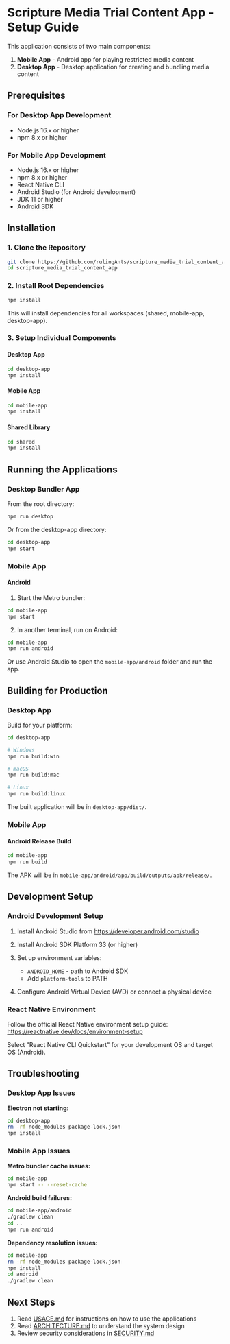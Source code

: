 # Scripture Media Trial Content App - Setup Guide

This application consists of two main components:
1. **Mobile App** - Android app for playing restricted media content
2. **Desktop App** - Desktop application for creating and bundling media content

## Prerequisites

### For Desktop App Development
- Node.js 16.x or higher
- npm 8.x or higher

### For Mobile App Development
- Node.js 16.x or higher
- npm 8.x or higher
- React Native CLI
- Android Studio (for Android development)
- JDK 11 or higher
- Android SDK

## Installation

### 1. Clone the Repository

```bash
git clone https://github.com/rulingAnts/scripture_media_trial_content_app.git
cd scripture_media_trial_content_app
```

### 2. Install Root Dependencies

```bash
npm install
```

This will install dependencies for all workspaces (shared, mobile-app, desktop-app).

### 3. Setup Individual Components

#### Desktop App
```bash
cd desktop-app
npm install
```

#### Mobile App
```bash
cd mobile-app
npm install
```

#### Shared Library
```bash
cd shared
npm install
```

## Running the Applications

### Desktop Bundler App

From the root directory:
```bash
npm run desktop
```

Or from the desktop-app directory:
```bash
cd desktop-app
npm start
```

### Mobile App

#### Android

1. Start the Metro bundler:
```bash
cd mobile-app
npm start
```

2. In another terminal, run on Android:
```bash
cd mobile-app
npm run android
```

Or use Android Studio to open the `mobile-app/android` folder and run the app.

## Building for Production

### Desktop App

Build for your platform:

```bash
cd desktop-app

# Windows
npm run build:win

# macOS
npm run build:mac

# Linux
npm run build:linux
```

The built application will be in `desktop-app/dist/`.

### Mobile App

#### Android Release Build

```bash
cd mobile-app
npm run build
```

The APK will be in `mobile-app/android/app/build/outputs/apk/release/`.

## Development Setup

### Android Development Setup

1. Install Android Studio from https://developer.android.com/studio
2. Install Android SDK Platform 33 (or higher)
3. Set up environment variables:
   - `ANDROID_HOME` - path to Android SDK
   - Add `platform-tools` to PATH

4. Configure Android Virtual Device (AVD) or connect a physical device

### React Native Environment

Follow the official React Native environment setup guide:
https://reactnative.dev/docs/environment-setup

Select "React Native CLI Quickstart" for your development OS and target OS (Android).

## Troubleshooting

### Desktop App Issues

**Electron not starting:**
```bash
cd desktop-app
rm -rf node_modules package-lock.json
npm install
```

### Mobile App Issues

**Metro bundler cache issues:**
```bash
cd mobile-app
npm start -- --reset-cache
```

**Android build failures:**
```bash
cd mobile-app/android
./gradlew clean
cd ..
npm run android
```

**Dependency resolution issues:**
```bash
cd mobile-app
rm -rf node_modules package-lock.json
npm install
cd android
./gradlew clean
```

## Next Steps

1. Read [USAGE.md](USAGE.md) for instructions on how to use the applications
2. Read [ARCHITECTURE.md](ARCHITECTURE.md) to understand the system design
3. Review security considerations in [SECURITY.md](SECURITY.md)

